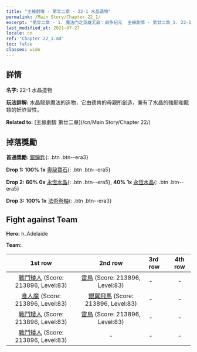 ```yaml
---
title: "主線劇情 - 第廿二章 - 22-1 水晶造物"
permalink: /Main Story/Chapter 22_1/
excerpt: "第廿二章 - 1. 魔法门之英雄无敌：战争纪元  主線劇情 - 第廿二章_1. 22-1 水晶造物"
last_modified_at: 2021-07-27
locale: cn
ref: "Chapter 22_1.md"
toc: false
classes: wide
---
```


## 詳情

 **名字:** 22-1 水晶造物

 **玩法詳解:** 水晶龍是魔法的造物，它由德肯的母親所創造，兼有了水晶的強韌和龍類的奸詐習性。

 **Related to:** [主線劇情 第廿二章](/cn/Main Story/Chapter 22/)

## 掉落獎勵

 **首通獎勵:** [銀鑰匙](/cn/Items/con_693/){: .btn .btn--era3}

 **Drop 1:** **100% 1x** [奧祕寶石](/cn/Items/mat_79/){: .btn .btn--era5}

 **Drop 2:** **60% 0x** [永恆水晶](/cn/Items/mat_73/){: .btn .btn--era5}, **40% 1x** [永恆水晶](/cn/Items/mat_73/){: .btn .btn--era5}

 **Drop 3:** **100% 1x** [法術卷軸](/cn/Items/con_694/){: .btn .btn--era3}


## Fight against Team
 **Hero:** h_Adelaide

 **Team:**


  | 1st row | 2nd row | 3rd row | 4th row |
  |:----:|:----:|:----|:----:|
  | [戰鬥矮人](/cn/units/Dwarf/) (Score: 213896, Level:83)  | [雷鳥](/cn/units/Roc/) (Score: 213896, Level:83)  | - | - |
  | [食人魔](/cn/units/Ogre/) (Score: 213896, Level:83)  | [銀翼飛馬](/cn/units/Pegasus/) (Score: 213896, Level:83)  | - | - |
  | [戰鬥矮人](/cn/units/Dwarf/) (Score: 213896, Level:83)  | [雷鳥](/cn/units/Roc/) (Score: 213896, Level:83)  | - | - |
  | [戰鬥矮人](/cn/units/Dwarf/) (Score: 213896, Level:83)  | - | - | - |


